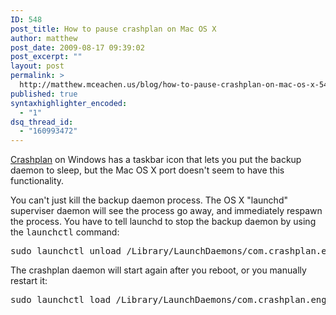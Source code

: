 ```yaml
---
ID: 548
post_title: How to pause crashplan on Mac OS X
author: matthew
post_date: 2009-08-17 09:39:02
post_excerpt: ""
layout: post
permalink: >
  http://matthew.mceachen.us/blog/how-to-pause-crashplan-on-mac-os-x-548.html
published: true
syntaxhighlighter_encoded:
  - "1"
dsq_thread_id:
  - "160993472"
---
```

<a href="http://www.crashplan.com">Crashplan</a> on Windows has a taskbar icon that lets you put the backup daemon to sleep, but the Mac OS X port doesn't seem to have this functionality.

You can't just kill the backup daemon process. The OS X "launchd" superviser daemon will see the process go away, and immediately respawn the process. You have to tell launchd to stop the backup daemon by using the <tt>launchctl</tt> command:

<pre>sudo launchctl unload /Library/LaunchDaemons/com.crashplan.engine.plist</pre>

The crashplan daemon will start again after you reboot, or you manually restart it:

<pre>sudo launchctl load /Library/LaunchDaemons/com.crashplan.engine.plist</pre>